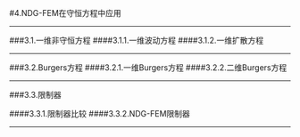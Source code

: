 #4.NDG-FEM在守恒方程中应用

---

###3.1.一维非守恒方程
####3.1.1.一维波动方程
####3.1.2.一维扩散方程

---

###3.2.Burgers方程
####3.2.1.一维Burgers方程
####3.2.2.二维Burgers方程

---

###3.3.限制器


####3.3.1.限制器比较
####3.3.2.NDG-FEM限制器

---
